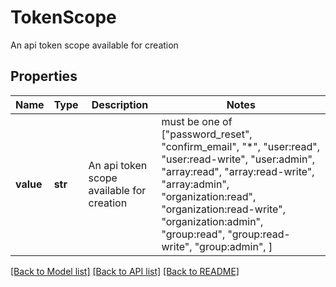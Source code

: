 # TokenScope

An api token scope available for creation

## Properties
Name | Type | Description | Notes
------------ | ------------- | ------------- | -------------
**value** | **str** | An api token scope available for creation |  must be one of ["password_reset", "confirm_email", "*", "user:read", "user:read-write", "user:admin", "array:read", "array:read-write", "array:admin", "organization:read", "organization:read-write", "organization:admin", "group:read", "group:read-write", "group:admin", ]

[[Back to Model list]](../README.md#documentation-for-models) [[Back to API list]](../README.md#documentation-for-api-endpoints) [[Back to README]](../README.md)


